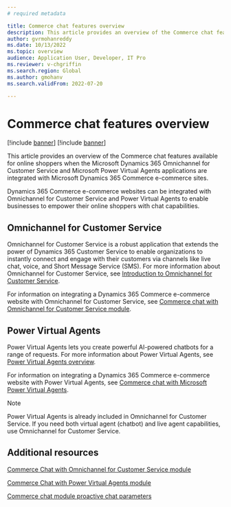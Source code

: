 ```yaml
---
# required metadata

title: Commerce chat features overview 
description: This article provides an overview of the Commerce chat features available for online shoppers when the Microsoft Dynamics 365 Omnichannel for Customer Service and Microsoft Power Virtual Agents applications are integrated with Microsoft Dynamics 365 Commerce e-commerce sites.
author: gvrmohanreddy
ms.date: 10/13/2022
ms.topic: overview
audience: Application User, Developer, IT Pro
ms.reviewer: v-chgriffin
ms.search.region: Global
ms.author: gmohanv
ms.search.validFrom: 2022-07-20

---
```


# Commerce chat features overview

[!include [banner](includes/banner.md)]
[!include [banner](includes/preview-banner.md)]

This article provides an overview of the Commerce chat features available for online shoppers when the Microsoft Dynamics 365 Omnichannel for Customer Service and Microsoft Power Virtual Agents applications are integrated with Microsoft Dynamics 365 Commerce e-commerce sites.

Dynamics 365 Commerce e-commerce websites can be integrated with Omnichannel for Customer Service and Power Virtual Agents to enable businesses to empower their online shoppers with chat capabilities.

## Omnichannel for Customer Service

Omnichannel for Customer Service is a robust application that extends the power of Dynamics 365 Customer Service to enable organizations to instantly connect and engage with their customers via channels like live chat, voice, and Short Message Service (SMS). For more information about Omnichannel for Customer Service, see [Introduction to Omnichannel for Customer Service](/dynamics365/customer-service/introduction-omnichannel).

For information on integrating a Dynamics 365 Commerce e-commerce website with Omnichannel for Customer Service, see [Commerce chat with Omnichannel for Customer Service module](commerce-chat-module.md).

## Power Virtual Agents

Power Virtual Agents lets you create powerful AI-powered chatbots for a range of requests. For more information about Power Virtual Agents, see [Power Virtual Agents overview](/power-virtual-agents/fundamentals-what-is-power-virtual-agents).

For information on integrating a Dynamics 365 Commerce e-commerce website with Power Virtual Agents, see [Commerce chat with Microsoft Power Virtual Agents](chat-module-pva.md). 

> [!NOTE] 
> Power Virtual Agents is already included in Omnichannel for Customer Service. If you need both virtual agent (chatbot) and live agent capabilities, use Omnichannel for Customer Service. 

## Additional resources

[Commerce Chat with Omnichannel for Customer Service module](commerce-chat-module.md)

[Commerce Chat with Power Virtual Agents module](chat-module-pva.md)

[Commerce chat module proactive chat parameters](chat-proactive-chat-parameters.md)
